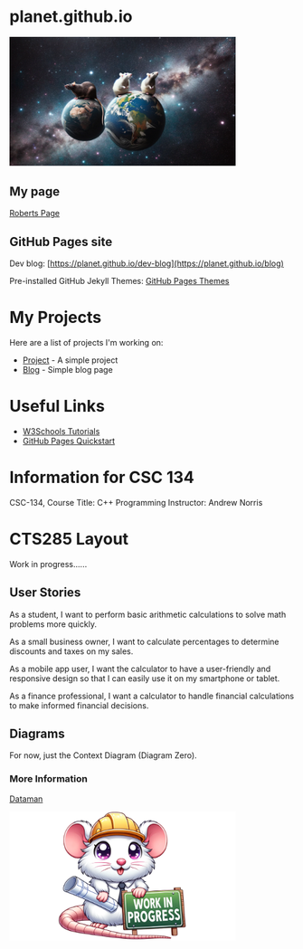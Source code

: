 # planet.github.io

<img src="RatPlanet.png" width="400"></img>

## My page

<a href="rat.md">Roberts Page</a>
## GitHub Pages site

Dev blog: [https://planet.github.io/dev-blog](https://planet.github.io/blog)

Pre-installed GitHub Jekyll Themes: [GitHub Pages Themes](https://pages.github.com/themes/)

# My Projects
Here are a list of projects I'm working on:

- [Project](https://github.com/PlanetaryPinky/CTS285-Project-1) - A simple project
- [Blog](https://github.com/planet/blog) - Simple blog page

# Useful Links
- [W3Schools Tutorials](https://www.w3schools.com/)
- [GitHub Pages Quickstart](https://pages.github.com)

# Information for CSC 134
CSC-134, Course Title: C++ Programming
Instructor: Andrew Norris

# CTS285 Layout
Work in progress......

## User Stories
As a student, I want to perform basic arithmetic calculations to solve math problems more quickly.

As a small business owner, I want to calculate percentages to determine discounts and taxes on my sales.

As a mobile app user, I want the calculator to have a user-friendly and responsive design so that I can easily use it on my smartphone or tablet.

As a finance professional, I want a calculator to handle financial calculations to make informed financial decisions.

## Diagrams
For now, just the Context Diagram (Diagram Zero).

### More Information
[Dataman](Calculator.py)

<img src="workinprogress.png" width="400"></img>

